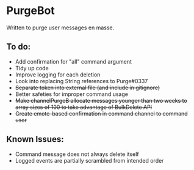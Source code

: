 # PurgeBot
Written to purge user messages en masse.

To do:
- 
- Add confirmation for "all" command argument
- Tidy up code
- Improve logging for each deletion
- Look into replacing String references to Purge#0337
- ~~Separate token into external file (and include in gitignore)~~
- Better safeties for improper command usage
- ~~Make channelPurgeB allocate messages younger than two weeks to array sizes of 100 to take advantage of BulkDelete API~~
- ~~Create emote-based confirmation in command channel to command user~~

Known Issues:
- 
- Command message does not always delete itself
- Logged events are partially scrambled from intended order